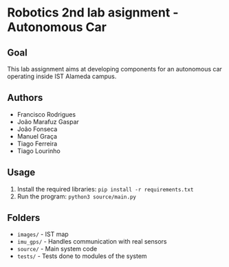 # Robotics 2nd lab asignment - Autonomous Car 

## Goal
This lab assignment aims at developing components for an autonomous car operating inside IST Alameda campus. 

## Authors
- Francisco Rodrigues
- João Marafuz Gaspar
- João Fonseca
- Manuel Graça
- Tiago Ferreira
- Tiago Lourinho

## Usage
1. Install the required libraries: `pip install -r requirements.txt`
2. Run the program: `python3 source/main.py`

## Folders

- `images/` - IST map
- `imu_gps/` - Handles communication with real sensors
- `source/` - Main system code
- `tests/` - Tests done to modules of the system
